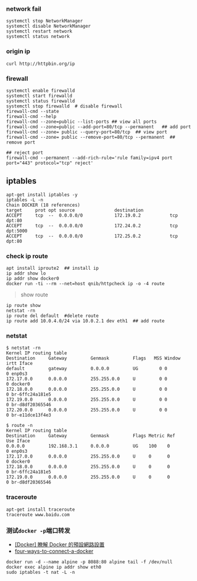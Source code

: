 ### network fail
```
systemctl stop NetworkManager
systemctl disable NetworkManager
systemctl restart network
systemctl status network
```

### origin ip
```
curl http://httpbin.org/ip
```

### firewall
```
systemctl enable firewalld
systemctl start firewalld
systemctl status firewalld
systemctl stop firewalld  # disable firewall
firewall-cmd --state
firewall-cmd --help
firewall-cmd --zone=public --list-ports ## view all ports
firewall-cmd --zone=public --add-port=80/tcp --permanent   ## add port
firewall-cmd --zone= public --query-port=80/tcp  ## view port
firewall-cmd --zone= public --remove-port=80/tcp --permanent  ## remove port

## reject port
firewall-cmd --permanent --add-rich-rule='rule family=ipv4 port port="443" protocol="tcp" reject'
```

## iptables
```
apt-get install iptables -y
iptables -L -n 
Chain DOCKER (18 references)
target     prot opt source               destination
ACCEPT     tcp  --  0.0.0.0/0            172.19.0.2           tcp dpt:80
ACCEPT     tcp  --  0.0.0.0/0            172.24.0.2           tcp dpt:5000
ACCEPT     tcp  --  0.0.0.0/0            172.25.0.2           tcp dpt:80
```

### check ip route
```
apt install iproute2  ## install ip
ip addr show lo
ip addr show docker0
docker run -ti --rm --net=host qnib/httpcheck ip -o -4 route
```
>
> show route
```
ip route show
netstat -rn
ip route del default  #delete route
ip route add 10.0.4.0/24 via 10.0.2.1 dev eth1  ## add route
```

### netstat
```
$ netstat -rn
Kernel IP routing table
Destination     Gateway         Genmask         Flags   MSS Window  irtt Iface
default         gateway         0.0.0.0         UG        0 0          0 enp0s3
172.17.0.0      0.0.0.0         255.255.0.0     U         0 0          0 docker0
172.18.0.0      0.0.0.0         255.255.0.0     U         0 0          0 br-6ffc24a181e5
172.19.0.0      0.0.0.0         255.255.0.0     U         0 0          0 br-d8df20365546
172.20.0.0      0.0.0.0         255.255.0.0     U         0 0          0 br-e11dce13f4e3

$ route -n
Kernel IP routing table
Destination     Gateway         Genmask         Flags Metric Ref    Use Iface
0.0.0.0         192.168.3.1     0.0.0.0         UG    100    0        0 enp0s3
172.17.0.0      0.0.0.0         255.255.0.0     U     0      0        0 docker0
172.18.0.0      0.0.0.0         255.255.0.0     U     0      0        0 br-6ffc24a181e5
172.19.0.0      0.0.0.0         255.255.0.0     U     0      0        0 br-d8df20365546
```

### traceroute
```
apt-get install traceroute
traceroute www.baidu.com
```

### 测试`docker -p`端口转发
- [[Docker] 瞭解 Docker 的預設網路設置](https://mileslin.github.io/2019/05/%E7%9E%AD%E8%A7%A3-Docker-%E7%9A%84%E9%A0%90%E8%A8%AD%E7%B6%B2%E8%B7%AF%E8%A8%AD%E7%BD%AE/)
- [four-ways-to-connect-a-docker](https://blog.oddbit.com/post/2014-08-11-four-ways-to-connect-a-docker/)

```
docker run -d --name alpine -p 8088:80 alpine tail -f /dev/null
docker exec alpine ip addr show eth0
sudo iptables -t nat -L -n
```
